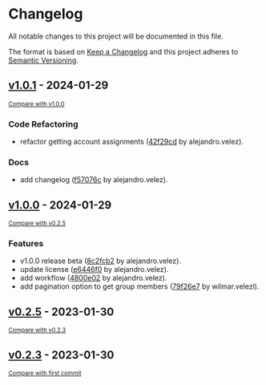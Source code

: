 # Changelog

All notable changes to this project will be documented in this file.

The format is based on [Keep a Changelog](http://keepachangelog.com/en/1.0.0/)
and this project adheres to [Semantic Versioning](http://semver.org/spec/v2.0.0.html).

<!-- insertion marker -->
## [v1.0.1](https://github.com/velez94/reverse_diagrams/releases/tag/v1.0.1) - 2024-01-29

<small>[Compare with v1.0.0](https://github.com/velez94/reverse_diagrams/compare/v1.0.0...v1.0.1)</small>

### Code Refactoring

- refactor getting account assignments ([42f29cd](https://github.com/velez94/reverse_diagrams/commit/42f29cd131f356b871b2c2aed8f7a996ed114435) by alejandro.velez).

### Docs

- add changelog ([f57076c](https://github.com/velez94/reverse_diagrams/commit/f57076c0f8cf9cbdc9b2a286c6ef3ee553dc3818) by alejandro.velez).

## [v1.0.0](https://github.com/velez94/reverse_diagrams/releases/tag/v1.0.0) - 2024-01-29

<small>[Compare with v0.2.5](https://github.com/velez94/reverse_diagrams/compare/v0.2.5...v1.0.0)</small>

### Features

- v1.0.0 release beta ([8c2fcb2](https://github.com/velez94/reverse_diagrams/commit/8c2fcb253fc0bc4b5dbfdf292979d9fd63c3393f) by alejandro.velez).
- update license ([e6446f0](https://github.com/velez94/reverse_diagrams/commit/e6446f059cbfd52708f4f3fa5b0bbc33d7af5dae) by alejandro.velez).
- add workflow ([4800e02](https://github.com/velez94/reverse_diagrams/commit/4800e0215336b6e3d54be7dbc6f72b5608ed2847) by alejandro.velez).
- add pagination option to get group members ([79f26e7](https://github.com/velez94/reverse_diagrams/commit/79f26e7729655e2c0acc220d1daaa909b47e2b24) by wilmar.velezl).

## [v0.2.5](https://github.com/velez94/reverse_diagrams/releases/tag/v0.2.5) - 2023-01-30

<small>[Compare with v0.2.3](https://github.com/velez94/reverse_diagrams/compare/v0.2.3...v0.2.5)</small>

## [v0.2.3](https://github.com/velez94/reverse_diagrams/releases/tag/v0.2.3) - 2023-01-30

<small>[Compare with first commit](https://github.com/velez94/reverse_diagrams/compare/9ee05c383bf95a8f575e794e08b52672ad7c16cb...v0.2.3)</small>

